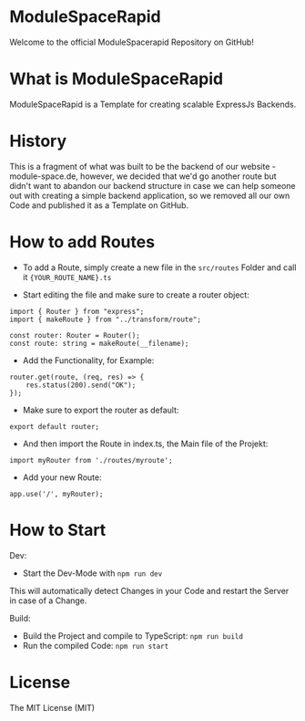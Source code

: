 # ModuleSpaceRapid

Welcome to the official ModuleSpacerapid Repository on GitHub!

# What is ModuleSpaceRapid

ModuleSpaceRapid is a Template for creating scalable ExpressJs Backends.

# History

This is a fragment of what was built to be the backend of our website - module-space.de, however, we decided that we'd go another route but didn't want to abandon our backend structure in case we can help someone out with creating a simple backend application, so we removed all our own Code and published it as a Template on GitHub.

# How to add Routes

- To add a Route, simply create a new file in the ```src/routes``` Folder and call it ```{YOUR_ROUTE_NAME}.ts```

- Start editing the file and make sure to create a router object:
```
import { Router } from "express";
import { makeRoute } from "../transform/route";

const router: Router = Router();
const route: string = makeRoute(__filename);
```
- Add the Functionality, for Example:
```
router.get(route, (req, res) => {
    res.status(200).send("OK");
});
```

- Make sure to export the router as default:

```
export default router;
```

- And then import the Route in index.ts, the Main file of the Projekt:

```
import myRouter from './routes/myroute';
```

- Add your new Route:

```
app.use('/', myRouter);

```

# How to Start

Dev:
- Start the Dev-Mode with ```npm run dev```

This will automatically detect Changes in your Code and restart the Server in case of a Change.

Build:
- Build the Project and compile to TypeScript: ```npm run build``` 
- Run the compiled Code: ```npm run start```

# License

The MIT License (MIT)